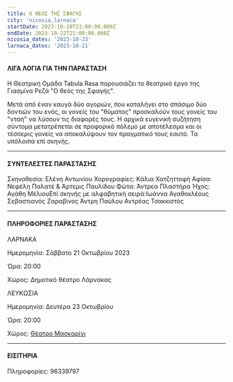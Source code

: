 ```yaml
---
title: Ο ΘΕΟΣ ΤΗΣ ΣΦΑΓΗΣ
city: 'nicosia,larnaca'
startDate: 2023-10-20T21:00:00.000Z
endDate: 2023-10-22T21:00:00.000Z
nicosia_dates: '2023-10-23'
larnaca_dates: '2023-10-21'
---
```


#### ΛΙΓΑ ΛΟΓΙΑ ΓΙΑ ΤΗΝ ΠΑΡΑΣΤΑΣΗ

Η Θεατρική Ομάδα Tabula Rasa παρουσιάζει το θεατρικό έργο της Γιασμίνα Ρεζά "Ο θεός της Σφαγής".

Μετά από έναν καυγά δύο αγοριών, που καταλήγει στο σπάσιμο δύο δοντιών του ενός, οι γονείς του "θύματος" προσκαλούν τους γονείς του "νταή" να λύσουν τις διαφορές τους. Η αρχικά ευγενική συζήτηση σύντομα μετατρέπεται σε προφορικό πόλεμο με αποτέλεσμα και οι τέσσερις γονείς να αποκαλύψουν τον πραγματικό τους εαυτό. Τα υπόλοιπα επί σκηνής.

***

#### ΣΥΝΤΕΛΕΣΤΕΣ ΠΑΡΑΣΤΑΣΗΣ

Σκηνοθεσία: Ελένη Αντωνίου
Χορογραφίες: Κάλια Χατζηττοφή
Αφίσα: Νεφέλη Παλατέ & Άρτεμις Παυλίδου
Φώτα: Άντρεα Πλαστήρα
Ήχος: Αγάθη ΜέλιουΕπί σκηνής με αλφαβητική σειρά:Ιωάννα Αγαθοκλέους
Σεβαστιανός Ζαραβίνος
Άντρη Παύλου
Αντρέας Τσακκιστός

***

#### ΠΛΗΡΟΦΟΡΙΕΣ ΠΑΡΑΣΤΑΣΗΣ

ΛΑΡΝΑΚΑ

Ημερομηνία: Σάββατο 21 Οκτωβρίου 2023

Ώρα: 20:00

Χώρος: Δημοτικό θέατρο Λάρνακας

ΛΕΥΚΩΣΙΑ

Ημερομηνία: Δευτέρα 23 Οκτωβρίου

Ώρα: 20:00

Χώρος: [Θέατρο Μασκαρίνι](https://www.google.gr/maps/place/%CE%98%CE%AD%CE%B1%CF%84%CF%81%CE%BF+%CE%9C%CE%B1%CF%83%CE%BA%CE%B1%CF%81%CE%AF%CE%BD%CE%B9/@35.1186769,33.3738911,17z/data=!3m1!4b1!4m6!3m5!1s0x14de190879b8036b:0xa61c1fbebbf53da8!8m2!3d35.1186726!4d33.378762!16s%2Fg%2F11jy3pmbk5?hl=el\&entry=ttu)

***

#### ΕΙΣΙΤΗΡΙΑ


Πληροφορίες: 96339797

